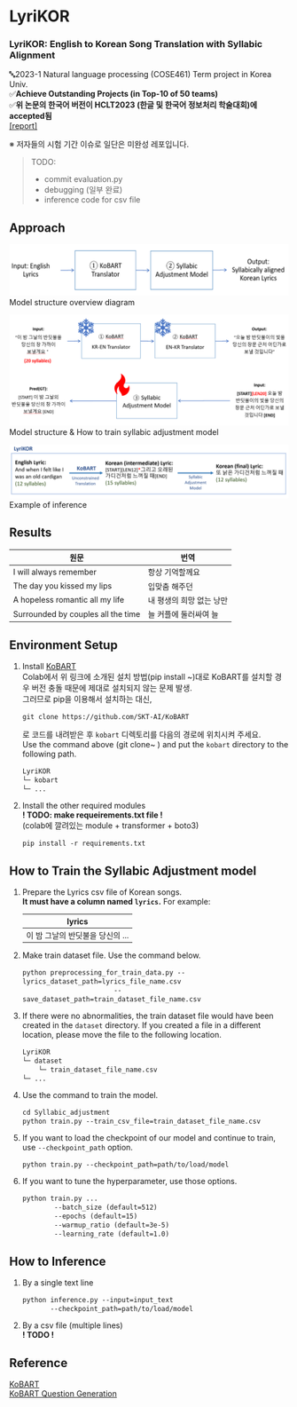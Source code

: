 # LyriKOR
### LyriKOR: English to Korean Song Translation with Syllabic Alignment   
   
🔤2023-1 Natural language processing (COSE461) Term project in Korea Univ.   
✅**Achieve Outstanding Projects (in Top-10 of 50 teams)**      
✅**위 논문의 한국어 버전이 HCLT2023 (한글 및 한국어 정보처리 학술대회)에 accepted됨**   
[[report]](https://github.com/HyezNee/LyriKOR/blob/main/report/COSE461_Project_Final_Report__LyriKOR__Team_2.pdf)     
   

   
※ 저자들의 시험 기간 이슈로 일단은 미완성 레포입니다.   
> TODO:
> - commit evaluation.py
> - debugging (일부 완료)
> - inference code for csv file
   
   
## Approach
![overview](imgs/overview.png)   
Model structure overview diagram     
   
![syllabic_adjustment](imgs/syllabic_adjustment.png)   
Model structure & How to train syllabic adjustment model     
   
![syllabic_adjustment](imgs/inference_example.png)   
Example of inference   
   
   
## Results
|원문|번역|
|--|--|
|I will always remember|항상 기억할께요|
|The day you kissed my lips|입맞춤 해주던|
|A hopeless romantic all my life|내 평생의 희망 없는 낭만|
|Surrounded by couples all the time|늘 커플에 둘러싸여 늘|
   
   
## Environment Setup
1. Install [KoBART](https://github.com/SKT-AI/KoBART)   
	Colab에서 위 링크에 소개된 설치 방법(pip install ~)대로 KoBART를 설치할 경우 버전 충돌 때문에 제대로 설치되지 않는 문제 발생.    
	그러므로 pip을 이용해서 설치하는 대신,
	```
	git clone https://github.com/SKT-AI/KoBART
	```
	로 코드를 내려받은 후 `kobart` 디렉토리를 다음의 경로에 위치시켜 주세요.   
	Use the command above (git clone~ ) and put the `kobart` directory to the following path.
	```
	LyriKOR
	└─ kobart
	└─ ...
	```
2. Install the other required modules   
	**! TODO: make requeirements.txt file !**   
	(colab에 깔려있는 module + transformer + boto3)   
	```
	pip install -r requirements.txt
	```
   
   
## How to Train the Syllabic Adjustment model
1. Prepare the Lyrics csv file of Korean songs.   
	**It must have a column named `lyrics`.** For example:
	   
	| lyrics |
	| :--: |
	| 이 밤 그날의 반딧불을 당신의 ... |

2. Make train dataset file. Use the command below.   
	```
	python preprocessing_for_train_data.py --lyrics_dataset_path=lyrics_file_name.csv
					       --save_dataset_path=train_dataset_file_name.csv
	```
3. If there were no abnormalities, the train dataset file would have been created in the `dataset` directory. If you created a file in a different location, please move the file to the following location.   
	```
	LyriKOR
	└─ dataset
		└─ train_dataset_file_name.csv
	└─ ...
	```
4. Use the command to train the model.   
	```
	cd Syllabic_adjustment
	python train.py --train_csv_file=train_dataset_file_name.csv
	```
5. If you want to load the checkpoint of our model and continue to train, use `--checkpoint_path` option.
	```
	python train.py --checkpoint_path=path/to/load/model
	```
7. If you want to tune the hyperparameter, use those options.
	```
	python train.py ...
			--batch_size (default=512)
			--epochs (default=15)
			--warmup_ratio (default=3e-5)
			--learning_rate (default=1.0)
	```


## How to Inference
1. By a single text line
	```
	python inference.py --input=input_text
	       --checkpoint_path=path/to/load/model
	```
2. By a csv file (multiple lines)      
	**! TODO !**    
      
    
## Reference
[KoBART](https://github.com/SKT-AI/KoBART)   
[KoBART Question Generation](https://github.com/Seoneun/KoBART-Question-Generation)   
